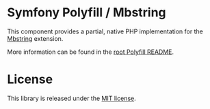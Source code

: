 Symfony Polyfill / Mbstring
===========================

This component provides a partial, native PHP implementation for the
[Mbstring](http://php.net/mbstring) extension.

More information can be found in the 
[root Polyfill README](https://github.com/symfony/polyfill/blob/master/README.md).

License
=======

This library is released under the [MIT license](LICENSE).